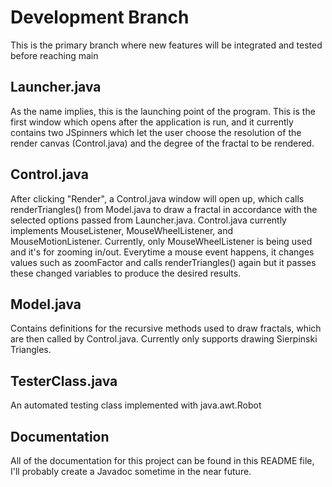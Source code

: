 # Development Branch
This is the primary branch where new features will be integrated and tested before reaching main

## Launcher.java
As the name implies, this is the launching point of the program. This is the first window which opens after the application is run, and it currently contains two JSpinners which let the user choose the resolution of the render canvas (Control.java) and the degree of the fractal to be rendered.

## Control.java
After clicking "Render", a Control.java window will open up, which calls renderTriangles() from Model.java to draw a fractal in accordance with the selected options passed from Launcher.java.
Control.java currently implements MouseListener, MouseWheelListener, and MouseMotionListener. Currently, only MouseWheelListener is being used and it's for zooming in/out. 
Everytime a mouse event happens, it changes values such as zoomFactor and calls renderTriangles() again but it passes these changed variables to produce the desired results.

## Model.java
Contains definitions for the recursive methods used to draw fractals, which are then called by Control.java.
Currently only supports drawing Sierpinski Triangles.

## TesterClass.java
An automated testing class implemented with java.awt.Robot

## Documentation
All of the documentation for this project can be found in this README file, I'll probably create a Javadoc sometime in the near future.
